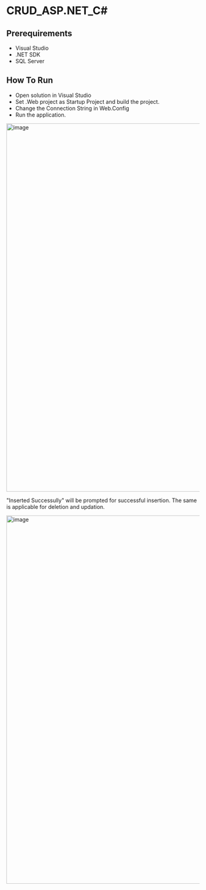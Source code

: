 # CRUD_ASP.NET_C#

## Prerequirements

* Visual Studio
* .NET SDK
* SQL Server

## How To Run

* Open solution in Visual Studio
* Set .Web project as Startup Project and build the project.
* Change the Connection String in Web.Config
* Run the application.

<img width="960" alt="image" src="https://user-images.githubusercontent.com/72187020/212712461-fe2f3ed6-dee3-4f01-923d-4e1a5f4c113d.png">

"Inserted Successully" will be prompted for successful insertion. The same is applicable for deletion and updation.

<img width="960" alt="image" src="https://user-images.githubusercontent.com/72187020/212713001-5cd4c0d9-8951-4e45-b911-2aa7759aae24.png">
